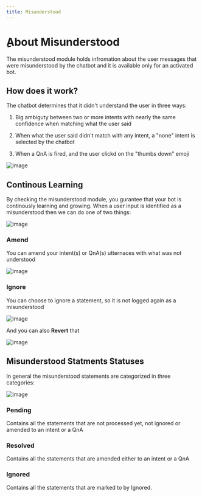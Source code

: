 ```yaml
---
title: Misunderstood
---
```


# ِAbout Misunderstood
The misunderstood module holds infromation about the user messages that were misunderstood by the chatbot and it is available only for an activated bot.

## How does it work?
The chatbot determines that it didn't understand the user in three ways:
1. Big ambiguty between two or more intents with nearly the same confidence when matching what the user said


2. When what the user said didn't match with any intent, a "none" intent is selected by the chatbot


4. When a QnA is fired, and the user clickd on the "thumbs down" emoji

![image](https://user-images.githubusercontent.com/89806971/200899653-2010d62a-573d-4531-943a-49a62acd262c.png)

## Continous Learning
By checking the misunderstood module, you gurantee that your bot is continously learning and growing.
When a user input is identified as a misunderstood then we can do one of two things:

![image](https://user-images.githubusercontent.com/89806971/200905807-5ea04e46-0550-41f5-9cb8-6fb610b9ac5d.png)

### Amend
You can amend your intent(s) or QnA(s) utternaces with what was not understood

![image](https://user-images.githubusercontent.com/89806971/200906095-72cff795-9a35-4f33-a29e-c3e828caee37.png)

### Ignore
You can choose to ignore a statement, so it is not logged again as a misunderstood

![image](https://user-images.githubusercontent.com/89806971/200906493-3da3968f-ba27-4532-957c-3ecb6f2d8186.png)

And you can also **Revert** that

![image](https://user-images.githubusercontent.com/89806971/200906745-50a03933-9066-494c-83c6-edf4e12cf90b.png)


## Misunderstood Statments Statuses
In general the misunderstood statements are categorized in three categories:

![image](https://user-images.githubusercontent.com/89806971/200909412-08005f33-d532-48e9-99bd-a16d4677b1df.png)

### Pending
Contains all the statements that are not processed yet, not ignored or amended to an intent or a QnA

### Resolved
Contains all the statements that are amended either to an intent or a QnA

### Ignored
Contains all the statements that are marked to by Ignored.
